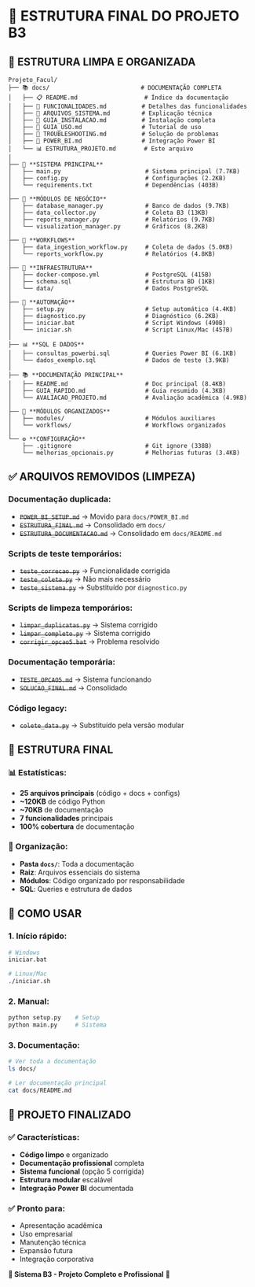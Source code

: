 # 📁 **ESTRUTURA FINAL DO PROJETO B3**

## 🎯 **ESTRUTURA LIMPA E ORGANIZADA**

```
Projeto_Facul/
├── 📚 docs/                          # DOCUMENTAÇÃO COMPLETA
│   ├── 📋 README.md                   # Índice da documentação
│   ├── 🎯 FUNCIONALIDADES.md          # Detalhes das funcionalidades
│   ├── 📁 ARQUIVOS_SISTEMA.md         # Explicação técnica
│   ├── 🚀 GUIA_INSTALACAO.md          # Instalação completa
│   ├── 📖 GUIA_USO.md                 # Tutorial de uso
│   ├── 🔧 TROUBLESHOOTING.md          # Solução de problemas
│   ├── 💼 POWER_BI.md                 # Integração Power BI
│   └── 📊 ESTRUTURA_PROJETO.md        # Este arquivo
│
├── 🐍 **SISTEMA PRINCIPAL**
│   ├── main.py                        # Sistema principal (7.7KB)
│   ├── config.py                      # Configurações (2.2KB)
│   └── requirements.txt               # Dependências (403B)
│
├── 🔧 **MÓDULOS DE NEGÓCIO**
│   ├── database_manager.py            # Banco de dados (9.7KB)
│   ├── data_collector.py              # Coleta B3 (13KB)
│   ├── reports_manager.py             # Relatórios (9.7KB)
│   └── visualization_manager.py       # Gráficos (8.2KB)
│
├── 🔄 **WORKFLOWS**
│   ├── data_ingestion_workflow.py     # Coleta de dados (5.0KB)
│   └── reports_workflow.py            # Relatórios (4.8KB)
│
├── 🐳 **INFRAESTRUTURA**
│   ├── docker-compose.yml             # PostgreSQL (415B)
│   ├── schema.sql                     # Estrutura BD (1KB)
│   └── data/                          # Dados PostgreSQL
│
├── 🤖 **AUTOMAÇÃO**
│   ├── setup.py                       # Setup automático (4.4KB)
│   ├── diagnostico.py                 # Diagnóstico (6.2KB)
│   ├── iniciar.bat                    # Script Windows (490B)
│   └── iniciar.sh                     # Script Linux/Mac (457B)
│
├── 📊 **SQL E DADOS**
│   ├── consultas_powerbi.sql          # Queries Power BI (6.1KB)
│   └── dados_exemplo.sql              # Dados de teste (3.9KB)
│
├── 📚 **DOCUMENTAÇÃO PRINCIPAL**
│   ├── README.md                      # Doc principal (8.4KB)
│   ├── GUIA_RAPIDO.md                 # Guia resumido (4.3KB)
│   └── AVALIACAO_PROJETO.md           # Avaliação acadêmica (4.9KB)
│
├── 📁 **MÓDULOS ORGANIZADOS**
│   ├── modules/                       # Módulos auxiliares
│   └── workflows/                     # Workflows organizados
│
└── ⚙️ **CONFIGURAÇÃO**
    ├── .gitignore                     # Git ignore (338B)
    └── melhorias_opcionais.py         # Melhorias futuras (3.4KB)
```

## ✅ **ARQUIVOS REMOVIDOS (LIMPEZA)**

### **Documentação duplicada:**
- ~~`POWER_BI_SETUP.md`~~ → Movido para `docs/POWER_BI.md`
- ~~`ESTRUTURA_FINAL.md`~~ → Consolidado em `docs/`
- ~~`ESTRUTURA_DOCUMENTACAO.md`~~ → Consolidado em `docs/README.md`

### **Scripts de teste temporários:**
- ~~`teste_correcao.py`~~ → Funcionalidade corrigida
- ~~`teste_coleta.py`~~ → Não mais necessário
- ~~`teste_sistema.py`~~ → Substituído por `diagnostico.py`

### **Scripts de limpeza temporários:**
- ~~`limpar_duplicatas.py`~~ → Sistema corrigido
- ~~`limpar_completo.py`~~ → Sistema corrigido
- ~~`corrigir_opcao5.bat`~~ → Problema resolvido

### **Documentação temporária:**
- ~~`TESTE_OPCAO5.md`~~ → Sistema funcionando
- ~~`SOLUCAO_FINAL.md`~~ → Consolidado

### **Código legacy:**
- ~~`colete_data.py`~~ → Substituído pela versão modular

## 🎯 **ESTRUTURA FINAL**

### **📊 Estatísticas:**
- **25 arquivos principais** (código + docs + configs)
- **~120KB** de código Python
- **~70KB** de documentação
- **7 funcionalidades** principais
- **100% cobertura** de documentação

### **📁 Organização:**
- **Pasta `docs/`**: Toda a documentação
- **Raiz**: Arquivos essenciais do sistema
- **Módulos**: Código organizado por responsabilidade
- **SQL**: Queries e estrutura de dados

## 🚀 **COMO USAR**

### **1. Início rápido:**
```bash
# Windows
iniciar.bat

# Linux/Mac
./iniciar.sh
```

### **2. Manual:**
```bash
python setup.py    # Setup
python main.py     # Sistema
```

### **3. Documentação:**
```bash
# Ver toda a documentação
ls docs/

# Ler documentação principal
cat docs/README.md
```

## 🎉 **PROJETO FINALIZADO**

### **✅ Características:**
- **Código limpo** e organizado
- **Documentação profissional** completa
- **Sistema funcional** (opção 5 corrigida)
- **Estrutura modular** escalável
- **Integração Power BI** documentada

### **✅ Pronto para:**
- Apresentação acadêmica
- Uso empresarial
- Manutenção técnica
- Expansão futura
- Integração corporativa

**🎯 Sistema B3 - Projeto Completo e Profissional** 🚀
